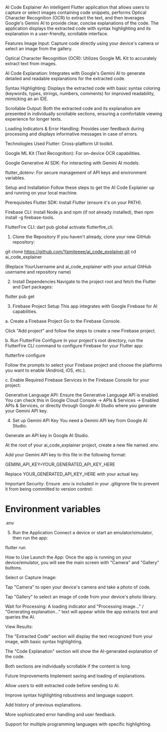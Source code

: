 AI Code Explainer
An intelligent Flutter application that allows users to capture or select images containing code snippets, performs Optical Character Recognition (OCR) to extract the text, and then leverages Google's Gemini AI to provide clear, concise explanations of the code. The application displays the extracted code with syntax highlighting and its explanation in a user-friendly, scrollable interface.

Features
Image Input: Capture code directly using your device's camera or select an image from the gallery.

Optical Character Recognition (OCR): Utilizes Google ML Kit to accurately extract text from images.

AI Code Explanation: Integrates with Google's Gemini AI to generate detailed and readable explanations for the extracted code.

Syntax Highlighting: Displays the extracted code with basic syntax coloring (keywords, types, strings, numbers, comments) for improved readability, mimicking an an IDE.

Scrollable Output: Both the extracted code and its explanation are presented in individually scrollable sections, ensuring a comfortable viewing experience for longer texts.

Loading Indicators & Error Handling: Provides user feedback during processing and displays informative messages in case of errors.

Technologies Used
Flutter: Cross-platform UI toolkit.

Google ML Kit (Text Recognition): For on-device OCR capabilities.

Google Generative AI SDK: For interacting with Gemini AI models.

flutter_dotenv: For secure management of API keys and environment variables.

Setup and Installation
Follow these steps to get the AI Code Explainer up and running on your local machine.

Prerequisites
Flutter SDK: Install Flutter (ensure it's on your PATH).

Firebase CLI: Install Node.js and npm (if not already installed), then npm install -g firebase-tools.

FlutterFire CLI: dart pub global activate flutterfire_cli.

1. Clone the Repository
If you haven't already, clone your new GitHub repository:

git clone https://github.com/Yamiteeee/ai_code_explainer.git
cd ai_code_explainer

(Replace YourUsername and ai_code_explainer with your actual GitHub username and repository name)

2. Install Dependencies
Navigate to the project root and fetch the Flutter and Dart packages:

flutter pub get

3. Firebase Project Setup
This app integrates with Google Firebase for AI capabilities.

a. Create a Firebase Project
Go to the Firebase Console.

Click "Add project" and follow the steps to create a new Firebase project.

b. Run FlutterFire Configure
In your project's root directory, run the FlutterFire CLI command to configure Firebase for your Flutter app:

flutterfire configure

Follow the prompts to select your Firebase project and choose the platforms you want to enable (Android, iOS, etc.).

c. Enable Required Firebase Services
In the Firebase Console for your project:

Generative Language API: Ensure the Generative Language API is enabled. You can check this in Google Cloud Console -> APIs & Services -> Enabled APIs & Services, or directly through Google AI Studio where you generate your Gemini API key.

4. Set up Gemini API Key
You need a Gemini API key from Google AI Studio.

Generate an API key in Google AI Studio.

At the root of your ai_code_explainer project, create a new file named .env.

Add your Gemini API key to this file in the following format:

GEMINI_API_KEY=YOUR_GENERATED_API_KEY_HERE

Replace YOUR_GENERATED_API_KEY_HERE with your actual key.

Important Security: Ensure .env is included in your .gitignore file to prevent it from being committed to version control:

# Environment variables
.env

5. Run the Application
Connect a device or start an emulator/simulator, then run the app:

flutter run

How to Use
Launch the App: Once the app is running on your device/emulator, you will see the main screen with "Camera" and "Gallery" buttons.

Select or Capture Image:

Tap "Camera" to open your device's camera and take a photo of code.

Tap "Gallery" to select an image of code from your device's photo library.

Wait for Processing: A loading indicator and "Processing image..." / "Generating explanation..." text will appear while the app extracts text and queries the AI.

View Results:

The "Extracted Code" section will display the text recognized from your image, with basic syntax highlighting.

The "Code Explanation" section will show the AI-generated explanation of the code.

Both sections are individually scrollable if the content is long.

Future Improvements
Implement saving and loading of explanations.

Allow users to edit extracted code before sending to AI.

Improve syntax highlighting robustness and language support.

Add history of previous explanations.

More sophisticated error handling and user feedback.

Support for multiple programming languages with specific highlighting.
